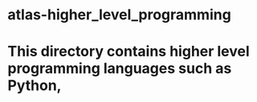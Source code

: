 # atlas-higher_level_programming
# This directory contains higher level programming  languages such as Python, 